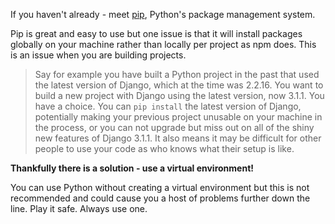 If you haven't already - meet [pip](https://pypi.org/project/pip/), Python's package management system.

Pip is great and easy to use but one issue is that it will install packages globally on your machine rather than locally per project as npm does. This is an issue when you are building projects. 

> Say for example you have built a Python project in the past that used the latest version of Django, which at the time was 2.2.16. You want to build a new project with Django using the latest version, now 3.1.1. You have a choice. You can `pip install` the latest version of Django, potentially making your previous project unusable on your machine in the process, or you can not upgrade but miss out on all of the shiny new features of Django 3.1.1. It also means it may be difficult for other people to use your code as who knows what their setup is like.

**Thankfully there is a solution - use a virtual environment!**

You can use Python without creating a virtual environment but this is not recommended and could cause you a host of problems further down the line. Play it safe. Always use one.